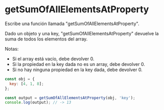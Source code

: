 # getSumOfAllElementsAtProperty

Escribe una función llamada "getSumOfAllElementsAtProperty".

Dado un objeto y una key, "getSumOfAllElementsAtProperty" devuelve la suma de
todos los elementos del array.

Notas:

- Si el array está vacío, debe devolver 0.
- Si la propiedad en la key dada no es un array, debe devolver 0.
- Si no hay ninguna propiedad en la key dada, debe devolver 0.

```js
const obj = {
  key: [4, 1, 8];
};

const output = getSumOfAllElementsAtProperty(obj, 'key');
console.log(output); // -> 13
```
